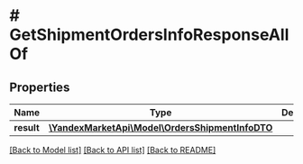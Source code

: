 # # GetShipmentOrdersInfoResponseAllOf

## Properties

Name | Type | Description | Notes
------------ | ------------- | ------------- | -------------
**result** | [**\YandexMarketApi\Model\OrdersShipmentInfoDTO**](OrdersShipmentInfoDTO.md) |  | [optional]

[[Back to Model list]](../../README.md#models) [[Back to API list]](../../README.md#endpoints) [[Back to README]](../../README.md)
